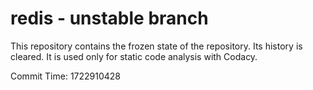 # redis - unstable branch

This repository contains the frozen state of the repository.
Its history is cleared. It is used only for static code
analysis with Codacy.

Commit Time: 1722910428